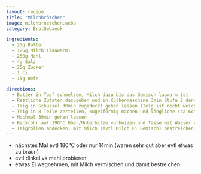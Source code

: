 ```yaml
---
layout: recipe
title: "Milchbrötchen"
image: milchbroetchen.webp
category: BrotGebaeck

ingredients:
  - 25g Butter
  - 125g Milch (lauwarm)
  - 250g Mehl
  - 4g Salz
  - 25g Zucker
  - 1 Ei
  - 15g Hefe

directions:
  - Butter in Topf schmelzen, Milch dazu bis das Gemisch lauwarm ist
  - Restliche Zutaten dazugeben und in Küchenmaschine 3min Stufe 2 dann 5min Stufe 3 kneten
  - Teig in Schüssel 30min zugedeckt gehen lassen (Teig ist recht weich und wird erst nach Rastzeit formbar, ähnlich wie bei Burger)
  - Teig in 8 Teile zerteilen, kugelförmig machen und längliche (ca 6cm) ausrollen
  - Nochmal 30min gehen lassen
  - Backrohr auf 190°C Ober/Unterhitze vorheizen und Tasse mit Wasser reinstellen
  - Teigrollen abdecken, mit Milch (evtl Milch Ei Gemisch) bestreichen, jedes Brötchen 2x quer einschneiden und in vorgeheiztem Backrohr 15min lang backen
---
```


- nächstes Mal evtl 180°C oder nur 14min (waren sehr gut aber evtl etwas zu braun)
- evtl dinkel vk mehl probieren
- etwas Ei wegnehmen, mit Milch vermischen und damit bestreichen
